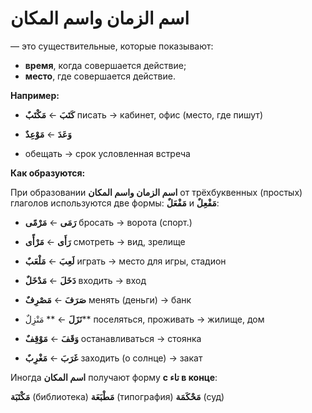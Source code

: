 ﻿
# اسم الزمان واسم المكان

 — это существительные, которые показывают:

-   **время**, когда совершается действие;
-   **место**, где совершается действие.
    

**Например:**

- **كَتَبَ** ← **مَكْتَبٌ**
писать →  кабинет, офис (место, где пишут)

- **وَعَدَ** ← **مَوْعِدٌ**
-   обещать → срок условленная встреча
    

**Как образуются:**

При образовании  **اسم الزمان واسم المكان** от трёхбуквенных (простых) глаголов используются две формы: **مَفْعَلٌ** и **مَفْعِلٌ**:

- **رَمَى** ← **مَرْمًى**
бросать →  ворота (спорт.)
- **رَأَى** ← **مَرْأًى**
смотреть →  вид, зрелище
 - **لَعِبَ** ← **مَلْعَبٌ**
играть →  место для игры, стадион
- **دَخَلَ** ← **مَدْخَلٌ**
входить →  вход

    
 - **صَرَفَ** ← **مَصْرِفٌ**
менять (деньги) →  банк
- **نَزَلَ** ← ** مَنْزِلٌ**
поселяться, проживать →  жилище, дом
 - **وَقَفَ** ← **مَوْقِفٌ**
останавливаться →  стоянка
- **غَرَبَ** ← **مَغْرِبٌ**
заходить (о солнце) →  закат



Иногда **اسم المكان** получают форму **с تاء в конце**:

**مَكْتَبَة** (библиотека)
**مَطْبَعَة** (типография)
**مَحْكَمَة** (суд)

